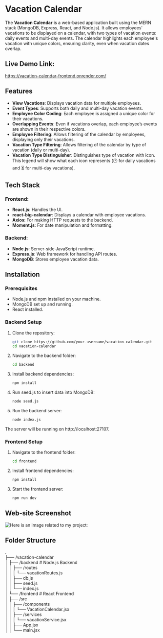 # Vacation Calendar

The **Vacation Calendar** is a web-based application built using the MERN stack (MongoDB, Express, React, and Node.js). It allows employees' vacations to be displayed on a calendar, with two types of vacation events: daily events and multi-day events. The calendar highlights each employee's vacation with unique colors, ensuring clarity, even when vacation dates overlap.

## Live Demo Link:
   https://vacation-calendar-frontend.onrender.com/

## Features

- **View Vacations**: Displays vacation data for multiple employees.
- **Event Types**: Supports both daily and multi-day vacation events.
- **Employee Color Coding**: Each employee is assigned a unique color for their vacations.
- **Overlapping Events**: Even if vacations overlap, each employee’s events are shown in their respective colors.
- **Employee Filtering**: Allows filtering of the calendar by employees, displaying only their vacations.
- **Vacation Type Filtering**: Allows filtering of the calendar by type of vacation (daily or multi-day).
- **Vacation Type Distinguisher**: Distinguishes type of vacation with icon. This legend will show what each icon  represents (🕒 for daily vacations and ⏳ for multi-day vacations).

## Tech Stack

### Frontend:
- **React.js**: Handles the UI.
- **react-big-calendar**: Displays a calendar with employee vacations.
- **Axios**: For making HTTP requests to the backend.
- **Moment.js**: For date manipulation and formatting.

### Backend:
- **Node.js**: Server-side JavaScript runtime.
- **Express.js**: Web framework for handling API routes.
- **MongoDB**: Stores employee vacation data.

## Installation

### Prerequisites

- Node.js and npm installed on your machine.
- MongoDB set up and running.
- React installed.

### Backend Setup

1. Clone the repository:

   ```bash
   git clone https://github.com/your-username/vacation-calendar.git
   cd vacation-calendar

2. Navigate to the backend folder:

   ```bash
   cd backend

3. Install backend dependencies:

   ```bash
   npm install

4. Run seed.js to insert data into MongoDB:
   ```bash
   node seed.js

5. Run the backend server:

   ```bash
   node index.js

The server will be running on http://localhost:27107.


### Frontend Setup

1. Navigate to the frontend folder:

   ```bash   
   cd frontend

2. Install frontend dependencies:

   ```bash
   npm install

3. Start the frontend server:

   ```bash
   npm run dev

## Web-site Screenshot
![Here is an image related to my project:](/frontend/src/assets/Vacation_Calender.png)

## Folder Structure

.<br>
├── /vacation-calendar<br>
│   ├── /backend                # Node.js Backend<br>
│   │   ├── /routes<br>
│   │   │   └── vacationRoutes.js<br>
│   │   ├── db.js<br>
│   │   ├── seed.js<br>
│   │   └── index.js<br>
│   └── /frontend               # React Frontend<br>
│       ├── /src<br>
│       │   ├── /components<br>
│       │   │   └── VacationCalendar.jsx<br>
│       │   ├── /services<br>
│       │   │   └── vacationService.jsx<br>
│       │   ├── App.jsx<br>
│       │   └── main.jsx<br>

